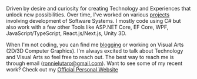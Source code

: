 Driven by desire and curiosity for creating Technology and Experiences that unlock new possibilities. Over time, I've worked on various [projects](https://ronnielutalo.github.io/work/engineering/) involving development of Software Systems. I mostly code using C# but also work with a few other Tools like ASP.NET Core, EF Core, WPF, JavaScript/TypeScript, React.js/Next.js, Unity 3D.

When I'm not coding, you can find me [blogging](https://ronnielutalo.github.io/blog/) or working on Visual Arts (2D/3D Computer Graphics). I'm always excited to talk about Technology and Visual Arts so feel free to reach out. The best way to reach me is through email (ronnielutaro@gmail.com). Want to see some of my recent work? Check out my [Official Personal Website](https://ronnielutalo.github.io/)
